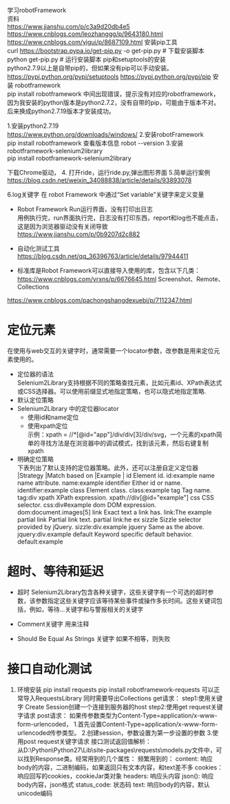 学习robotFramework  
资料  
https://www.jianshu.com/p/c3a9d20db4e5
https://www.cnblogs.com/leozhanggg/p/9643180.html
https://www.cnblogs.com/yigui/p/8687109.html
安装pip工具  
curl https://bootstrap.pypa.io/get-pip.py -o get-pip.py   # 下载安装脚本
python get-pip.py    # 运行安装脚本
pip和setuptools的安装  
python2.7.9以上是自带pip的，但如果没有pip可以手动安装。  
https://pypi.python.org/pypi/setuptools 
https://pypi.python.org/pypi/pip
安装 robotframework  
pip install robotframework
中间出现错误，提示没有对应的robotframework，因为我安装的python版本是python2.7.2，没有自带的pip，可能由于版本不对。后来换成python2.7.19版本才安装成功。

1.安装python2.7.19  
https://www.python.org/downloads/windows/
2.安装robotFramework  
pip install robotframework
查看版本信息 robot --version
3.安装robotframework-selenium2library  
pip install  robotframework-selenium2library

下载Chrome驱动，
4. 打开ride，运行ride.py,弹出图形界面
5.简单运行案例  
https://blog.csdn.net/weixin_34088838/article/details/93893078

6.log关键字 在 robot Framework 中通过“Set variable”关键字来定义变量

+ Robot Framework Run运行界面，没有打印出日志  
用例执行完，run界面执行完，日志没有打印东西，report和log也不能点击，这是因为浏览器驱动没有关闭导致
https://www.jianshu.com/p/0b9207d2c882

+ 自动化测试工具  
https://blog.csdn.net/qq_36396763/article/details/97944411

+ 标准库是Robot Framework可以直接导入使用的库，包含以下几类：  
https://www.cnblogs.com/yrxns/p/6676645.html
Screenshot、Remote、Collections

https://www.cnblogs.com/pachongshangdexuebi/p/7112347.html
# 定位元素  
在使用与web交互的关键字时，通常需要一个locator参数，改参数是用来定位元素使用的。
+ 定位器的语法  
Selenium2Library支持根据不同的策略查找元素，比如元素id、XPath表达式或CSS选择器。可以使用前缀显式地指定策略，也可以隐式地指定策略.  
+ 默认定位策略
+ Selenium2Library 中的定位器locator
	+ 使用id和name定位  
	+ 使用xpath定位  
	示例：xpath = //*[@id="app"]/div/div[3]/div/svg，一个元素的xpath简单的寻找方法是在浏览器中的调试模式，找到该元素，然后右键复制xpath
+ 明确定位策略  
下表列出了默认支持的定位器策略。此外，还可以注册自定义定位器
|Strategy	|Match based on	|Example |
id	Element id.	id:example
name	name attribute.	name:example
identifier	Either id or name.	identifier:example
class	Element class.	class:example
tag	Tag name.	tag:div
xpath	XPath expression.	xpath://div[@id="example"]
css	CSS selector.	css:div#example
dom	DOM expression.	dom:document.images[5]
link	Exact text a link has.	link:The example
partial link	Partial link text.	partial link:he ex
sizzle	Sizzle selector provided by jQuery.	sizzle:div.example
jquery	Same as the above.	jquery:div.example
default	Keyword specific default behavior.	default:example	

# 超时、等待和延迟
+ 超时 
Selenium2Library包含各种关键字，这些关键字有一个可选的超时参数，该参数指定这些关键字应该等待某些事件或操作多长时间。这些关键词包括，例如，等待…关键字和与警报相关的关键字

+ Comment关键字
用来注释
+ Should Be Equal As Strings 关键字
 如果不相等，则失败
#  接口自动化测试  
1. 环境安装
pip install requests
pip install robotframework-requests	 可以正常导入RequestsLibrary
同时需要导出Collections
get请求：
step1:使用关键字 Create Session创建一个连接到服务器的host
step2:使用get request关键字请求
post请求：
如果传参数类型为Content-Type=application/x-www-form-urlencoded，
1.首先设置Content-Type=application/x-www-form-urlencoded传参类型。
2.创建session，参数设置为第一步设置的参数
3.使用post request关键字请求
接口测试返回值解析：  
从D:\Python\Python27\Lib\site-packages\requests\models.py文件中，可以找到Response类。经常用到的几个属性：
频繁用到的：
content: 响应body的内容，二进制编码，如果返回只有文本内容，和text差不多
cookies：响应回写的cookies，cookieJar类对象
headers: 响应头内容
json(): 响应body内容，json格式
status_code: 状态码
text: 响应body的内容，默认unicode编码
